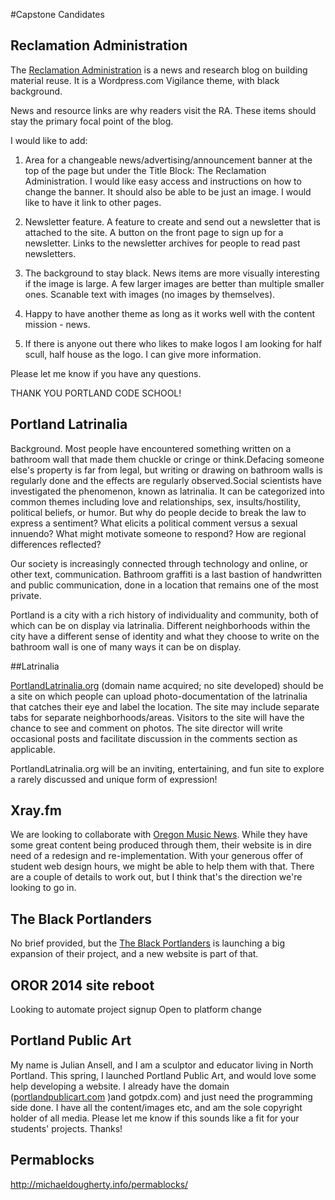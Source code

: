#Capstone Candidates

## Reclamation Administration

The [Reclamation Administration](http://reclamationadministration.com/) is a news and research blog on building material reuse.
It is a Wordpress.com Vigilance theme, with black background.

News and resource links are why readers visit the RA. These items should stay the primary focal point of the blog. 

I would like to add:

1. Area for a changeable news/advertising/announcement banner at the top of the page but under the Title Block: The Reclamation Administration. I would like easy access and instructions on how to change the banner. It should also be able to be just an image. I would like to have it link to other pages.

2. Newsletter feature. A feature to create and send out a newsletter that is attached to the site. A button on the front page to sign up for a newsletter. Links to the newsletter archives for people to read past newsletters.

3. The background to stay black. News items are more visually interesting if the image is large. A few larger images are better than multiple smaller ones. Scanable text with images (no images by themselves).

4. Happy to have another theme as long as it works well with the content mission - news.

5. If there is anyone out there who likes to make logos I am looking for half scull, half house as the logo. I can give more information.

Please let me know if you have any questions.

THANK YOU PORTLAND CODE SCHOOL!

## Portland Latrinalia

Background. Most people have encountered something written on a bathroom wall that made them chuckle or cringe or think.Defacing someone else's property is far from legal, but writing or drawing on bathroom walls is regularly done and the effects are regularly observed.Social scientists have investigated the phenomenon, known as latrinalia. It can be categorized into common themes including love and relationships, sex, insults/hostility, political beliefs, or humor. But why do people decide to break the law to express a sentiment? What elicits a political comment versus a sexual innuendo? What might motivate someone to respond? How are regional differences reflected?

Our society is increasingly connected through technology and online, or other text, communication. Bathroom graffiti is a last bastion of handwritten and public communication, done in a location that remains one of the most private. 

Portland is a city with a rich history of individuality and community, both of which can be on display via latrinalia. Different neighborhoods within the city have a different sense of identity and what they choose to write on the bathroom wall is one of many ways it can be on display.

##Latrinalia 

[PortlandLatrinalia.org](http://PortlandLatrinalia.org) (domain name acquired; no site developed) should be a site on which people can upload photo-documentation of the latrinalia that catches their eye and label the location. The site may include separate tabs for separate neighborhoods/areas. Visitors to the site will have the chance to see and comment on photos. The site director will write occasional posts and facilitate discussion in the comments section as applicable.

PortlandLatrinalia.org will be an inviting, entertaining, and fun site to explore a rarely discussed and unique form of expression!

## Xray.fm

We are looking to collaborate with [Oregon Music News](http://oregonmusicnews.com/). While they have some great content being produced through them, their website is in dire need of a redesign and re-implementation. With your generous offer of student web design hours, we might be able to help them with that. There are a couple of details to work out, but I think that's the direction we're looking to go in.

## The Black Portlanders

No brief provided, but the [The Black Portlanders](http://theblackportlanders.com/) is launching a big expansion of their project, and a new website is part of that.

## OROR 2014 site reboot

Looking to automate project signup
Open to platform change

## Portland Public Art
My name is Julian Ansell, and I am a sculptor and educator living in North Portland. This spring, I launched Portland Public Art, and would love some help developing a website. I already have the domain ([portlandpublicart.com](http://portlandpublicart.com/) )and gotpdx.com) and just need the programming side done. I have all the content/images etc, and am the sole copyright holder of all media. Please let me know if this sounds like a fit for your students' projects. Thanks!

## Permablocks
http://michaeldougherty.info/permablocks/